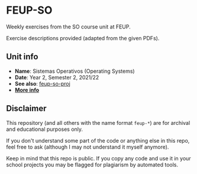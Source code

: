 # FEUP-SO

Weekly exercises from the SO course unit at FEUP.

Exercise descriptions provided (adapted from the given PDFs).

## Unit info

* **Name**: Sistemas Operativos (Operating Systems)
* **Date**: Year 2, Semester 2, 2021/22
* **See also**: [feup-so-proj](https://github.com/ttoino/feup-so-proj)
* [**More info**](https://sigarra.up.pt/feup/ucurr_geral.ficha_uc_view?pv_ocorrencia_id=484378)

## Disclaimer

This repository (and all others with the name format `feup-*`) are for archival and educational purposes only.

If you don't understand some part of the code or anything else in this repo, feel free to ask (although I may not understand it myself anymore).

Keep in mind that this repo is public. If you copy any code and use it in your school projects you may be flagged for plagiarism by automated tools.
